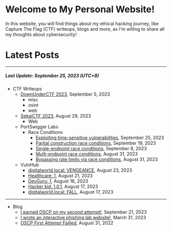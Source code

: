 # Welcome to My Personal Website!

In this website, you will find things about my ethical hacking journey, like Capture The Flag (CTF) writeups, blogs and more, as I'm willing to share all my thoughts about cybersecurity!

# Latest Posts

* * *
##### Last Update: September 25, 2023 (UTC+8)

- CTF Writeups
    - [DownUnderCTF 2023](https://siunam321.github.io/ctf/DownUnderCTF-2023/), September 5, 2023
        - misc
        - osint
        - web
    - [SekaiCTF 2023](https://siunam321.github.io/ctf/SekaiCTF-2023/), August 29, 2023
        - Web
    - PortSwigger Labs
        - Race Conditions
            - [Exploiting time-sensitive vulnerabilities](https://siunam321.github.io/ctf/portswigger-labs/race-conditions/race-conditions-6), September 25, 2023
            - [Partial construction race conditions](https://siunam321.github.io/ctf/portswigger-labs/race-conditions/race-conditions-5), September 19, 2023
            - [Single-endpoint race conditions](https://siunam321.github.io/ctf/portswigger-labs/race-conditions/race-conditions-4), September 8, 2023
            - [Multi-endpoint race conditions](https://siunam321.github.io/ctf/portswigger-labs/race-conditions/race-conditions-3), August 31, 2023
            - [Bypassing rate limits via race conditions](https://siunam321.github.io/ctf/portswigger-labs/race-conditions/race-conditions-2), August 31, 2023
    - VulnHub
        - [digitalworld.local: VENGEANCE](https://siunam321.github.io/ctf/vulnhub/digitalworld.local:VENGEANCE), August 23, 2023
        - [Healthcare: 1](https://siunam321.github.io/ctf/vulnhub/Healthcare:1), August 21, 2023
        - [DevGuru: 1](https://siunam321.github.io/ctf/vulnhub/DevGuru:1), August 18, 2023
        - [Hacker kid: 1.0.1](https://siunam321.github.io/ctf/vulnhub/Hacker-kid:1.0.1), August 17, 2023
        - [digitalworld.local: FALL](https://siunam321.github.io/ctf/vulnhub/digitalworld.local:FALL), August 17, 2023

* * *
- Blog
    - [I earned OSCP on my second attempt!](https://siunam321.github.io/blog/2023-09-21-I-earned-OSCP-on-my-second-attempt), September 21, 2023
    - [I wrote an interactive phishing lab website!](https://siunam321.github.io/blog/2023-03-31-I-wrote-an-interactive-phishing-lab-website), March 31, 2023
    - [OSCP First Attempt Failled](https://siunam321.github.io/blog/2022-08-31-OSCP-First-Attempt-Failled), August 31, 2022